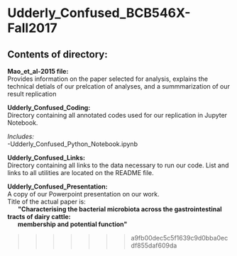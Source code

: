 # Udderly_Confused_BCB546X-Fall2017

## Contents of directory:

**Mao_et_al-2015 file:**  
Provides information on the paper selected for analysis, explains the technical detials of our prelcation of analyses, and a summmarization of our result replication
  
**Udderly_Confused_Coding:**  
Directory containing all annotated codes used for our replication in Jupyter Notebook.  

*Includes:*  
-Udderly_Confused_Python_Notebook.ipynb
  
**Udderly_Confused_Links:**  
Directory containing all links to the data necessary to run our code. List and links to all utilities are located on the README file.
  
**Udderly_Confused_Presentation:**  
A copy of our Powerpoint presentation on our work.  
Title of the actual paper is:  
&nbsp;&nbsp; &nbsp;&nbsp;&nbsp;**"Characterising the bacterial microbiota across the gastrointestinal tracts of dairy cattle:  
&nbsp;&nbsp; &nbsp;&nbsp;&nbsp; membership and potential function"**
>>>>>>> a9fb00dec5c5f1639c9d0bba0ecdf855daf609da
